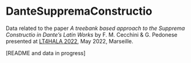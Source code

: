 # DanteSuppremaConstructio
Data related to the paper *A treebank based approach to the Supprema Constructio in Dante’s Latin Works* by F. M. Cecchini &amp; G. Pedonese presented at [LT4HALA 2022](https://circse.github.io/LT4HALA/2022/), May 2022, Marseille. 

[README and data in progress]
